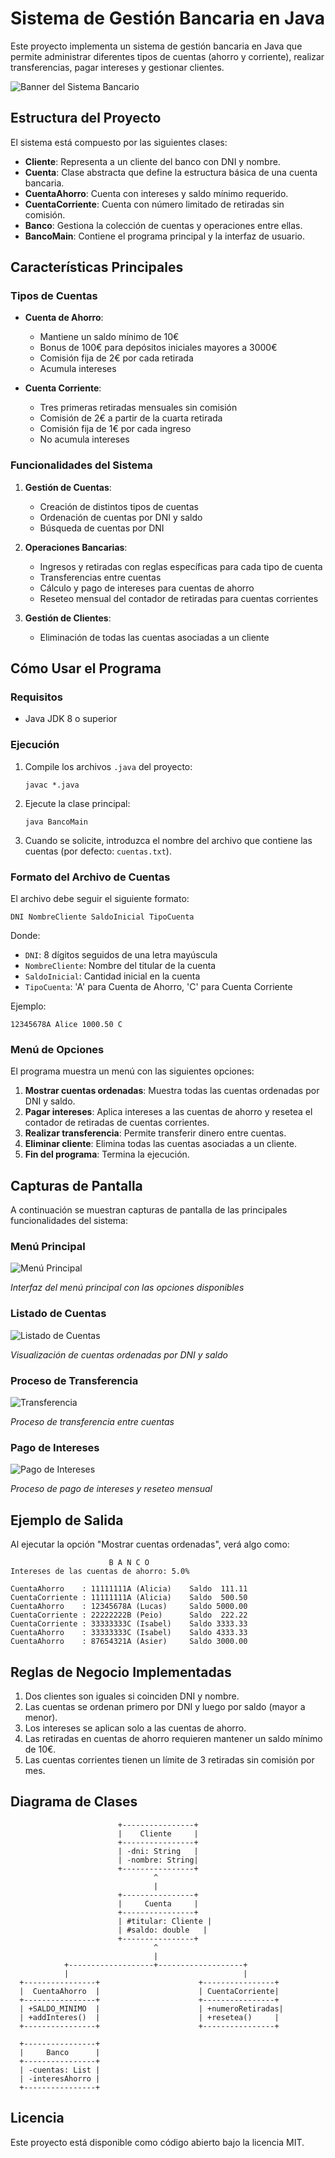 # Sistema de Gestión Bancaria en Java

Este proyecto implementa un sistema de gestión bancaria en Java que permite administrar diferentes tipos de cuentas (ahorro y corriente), realizar transferencias, pagar intereses y gestionar clientes.

![Banner del Sistema Bancario](screenshots/banner.png)

## Estructura del Proyecto

El sistema está compuesto por las siguientes clases:

- **Cliente**: Representa a un cliente del banco con DNI y nombre.
- **Cuenta**: Clase abstracta que define la estructura básica de una cuenta bancaria.
- **CuentaAhorro**: Cuenta con intereses y saldo mínimo requerido.
- **CuentaCorriente**: Cuenta con número limitado de retiradas sin comisión.
- **Banco**: Gestiona la colección de cuentas y operaciones entre ellas.
- **BancoMain**: Contiene el programa principal y la interfaz de usuario.

## Características Principales

### Tipos de Cuentas

- **Cuenta de Ahorro**:
  - Mantiene un saldo mínimo de 10€
  - Bonus de 100€ para depósitos iniciales mayores a 3000€
  - Comisión fija de 2€ por cada retirada
  - Acumula intereses

- **Cuenta Corriente**:
  - Tres primeras retiradas mensuales sin comisión
  - Comisión de 2€ a partir de la cuarta retirada
  - Comisión fija de 1€ por cada ingreso
  - No acumula intereses

### Funcionalidades del Sistema

1. **Gestión de Cuentas**:
   - Creación de distintos tipos de cuentas
   - Ordenación de cuentas por DNI y saldo
   - Búsqueda de cuentas por DNI

2. **Operaciones Bancarias**:
   - Ingresos y retiradas con reglas específicas para cada tipo de cuenta
   - Transferencias entre cuentas
   - Cálculo y pago de intereses para cuentas de ahorro
   - Reseteo mensual del contador de retiradas para cuentas corrientes

3. **Gestión de Clientes**:
   - Eliminación de todas las cuentas asociadas a un cliente

## Cómo Usar el Programa

### Requisitos
- Java JDK 8 o superior

### Ejecución
1. Compile los archivos `.java` del proyecto:
   ```
   javac *.java
   ```

2. Ejecute la clase principal:
   ```
   java BancoMain
   ```

3. Cuando se solicite, introduzca el nombre del archivo que contiene las cuentas (por defecto: `cuentas.txt`).

### Formato del Archivo de Cuentas
El archivo debe seguir el siguiente formato:
```
DNI NombreCliente SaldoInicial TipoCuenta
```
Donde:
- `DNI`: 8 dígitos seguidos de una letra mayúscula
- `NombreCliente`: Nombre del titular de la cuenta
- `SaldoInicial`: Cantidad inicial en la cuenta
- `TipoCuenta`: 'A' para Cuenta de Ahorro, 'C' para Cuenta Corriente

Ejemplo:
```
12345678A Alice 1000.50 C
```

### Menú de Opciones
El programa muestra un menú con las siguientes opciones:
1. **Mostrar cuentas ordenadas**: Muestra todas las cuentas ordenadas por DNI y saldo.
2. **Pagar intereses**: Aplica intereses a las cuentas de ahorro y resetea el contador de retiradas de cuentas corrientes.
3. **Realizar transferencia**: Permite transferir dinero entre cuentas.
4. **Eliminar cliente**: Elimina todas las cuentas asociadas a un cliente.
0. **Fin del programa**: Termina la ejecución.

## Capturas de Pantalla

A continuación se muestran capturas de pantalla de las principales funcionalidades del sistema:

### Menú Principal
![Menú Principal](screenshots/menu_principal.png)

*Interfaz del menú principal con las opciones disponibles*

### Listado de Cuentas
![Listado de Cuentas](screenshots/listado_cuentas.png)

*Visualización de cuentas ordenadas por DNI y saldo*

### Proceso de Transferencia
![Transferencia](screenshots/transferencia.png)

*Proceso de transferencia entre cuentas*

### Pago de Intereses
![Pago de Intereses](screenshots/intereses.png)

*Proceso de pago de intereses y reseteo mensual*

## Ejemplo de Salida

Al ejecutar la opción "Mostrar cuentas ordenadas", verá algo como:

```
                      B A N C O
Intereses de las cuentas de ahorro: 5.0% 

CuentaAhorro    : 11111111A (Alicia)    Saldo  111.11
CuentaCorriente : 11111111A (Alicia)    Saldo  500.50
CuentaAhorro    : 12345678A (Lucas)     Saldo 5000.00
CuentaCorriente : 22222222B (Peio)      Saldo  222.22
CuentaCorriente : 33333333C (Isabel)    Saldo 3333.33
CuentaAhorro    : 33333333C (Isabel)    Saldo 4333.33
CuentaAhorro    : 87654321A (Asier)     Saldo 3000.00
```

## Reglas de Negocio Implementadas

1. Dos clientes son iguales si coinciden DNI y nombre.
2. Las cuentas se ordenan primero por DNI y luego por saldo (mayor a menor).
3. Los intereses se aplican solo a las cuentas de ahorro.
4. Las retiradas en cuentas de ahorro requieren mantener un saldo mínimo de 10€.
5. Las cuentas corrientes tienen un límite de 3 retiradas sin comisión por mes.

## Diagrama de Clases

```
                        +----------------+
                        |    Cliente     |
                        +----------------+
                        | -dni: String   |
                        | -nombre: String|
                        +----------------+
                                ^
                                |
                        +----------------+
                        |     Cuenta     |
                        +----------------+
                        | #titular: Cliente |
                        | #saldo: double   |
                        +----------------+
                                ^
                                |
            +-------------------+-------------------+
            |                                       |
  +----------------+                      +----------------+
  |  CuentaAhorro  |                      | CuentaCorriente|
  +----------------+                      +----------------+
  | +SALDO_MINIMO  |                      | +numeroRetiradas|
  | +addInteres()  |                      | +resetea()     |
  +----------------+                      +----------------+

  +----------------+
  |     Banco      |
  +----------------+
  | -cuentas: List |
  | -interesAhorro |
  +----------------+
```

## Licencia
Este proyecto está disponible como código abierto bajo la licencia MIT.
